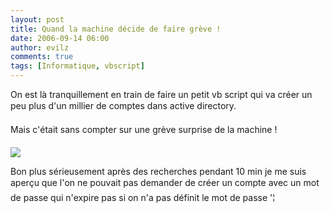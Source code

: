 ```yaml
---
layout: post
title: Quand la machine décide de faire grève !
date: 2006-09-14 06:00
author: evilz
comments: true
tags: [Informatique, vbscript]
---
```

On est là tranquillement en train de faire un petit vb script qui va créer un peu plus d'un millier de comptes dans active directory.

Mais c'était sans compter sur une grève surprise de la machine ! 

[![](/images/blog/quand_la_machine_decide_de_faire_greve.jpg)](/images/blog/quand_la_machine_decide_de_faire_greve.jpg)

Bon plus sérieusement après des recherches pendant 10 min je me suis aperçu que l'on ne pouvait pas demander de créer un compte avec un mot de passe qui n'expire pas si on n'a pas définit le mot de passe '¦
